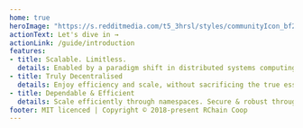```yaml
---
home: true
heroImage: "https://s.redditmedia.com/t5_3hrsl/styles/communityIcon_bf27nm7zbll11.jpg?fm=pjpg&s=be43a37c23bffc5e26674f6ebf334aff"
actionText: Let's dive in →
actionLink: /guide/introduction
features:
- title: Scalable. Limitless.
  details: Enabled by a paradigm shift in distributed systems computing, RChain runs on the concurrent RhoVM
- title: Truly Decentralised
  details: Enjoy efficiency and scale, without sacrificing the true essence of a blockchain — true decentralisation
- title: Dependable & Efficient
  details: Scale efficiently through namespaces. Secure & robust through formal verification of smart contract 
footer: MIT licenced | Copyright © 2018-present RChain Coop
---
```


